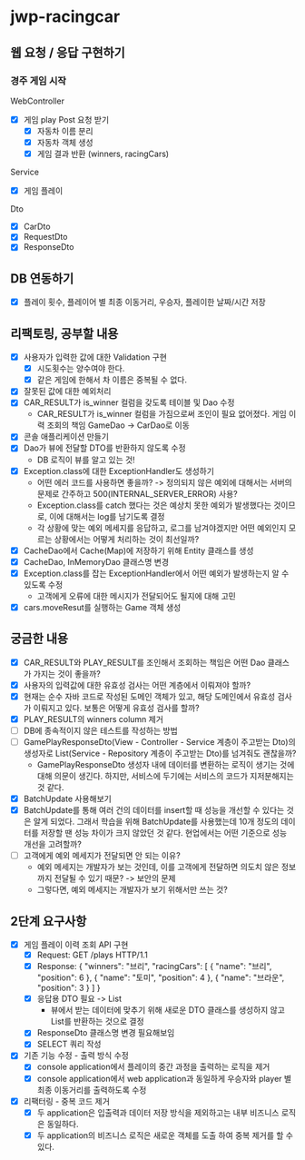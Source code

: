 # jwp-racingcar

## 웹 요청 / 응답 구현하기

### 경주 게임 시작
WebController
- [x] 게임 play Post 요청 받기
  - [x] 자동차 이름 분리
  - [x] 자동차 객체 생성
  - [x] 게임 결과 반환 (winners, racingCars)

Service
- [x] 게임 플레이

Dto
- [x] CarDto
- [x] RequestDto
- [x] ResponseDto

## DB 연동하기
- [x] 플레이 횟수, 플레이어 별 최종 이동거리, 우승자, 플레이한 날짜/시간 저장

## 리팩토링, 공부할 내용
- [x] 사용자가 입력한 값에 대한 Validation 구현
  - [x] 시도횟수는 양수여야 한다.
  - [x] 같은 게임에 한해서 차 이름은 중복될 수 없다.
- [x] 잘못된 값에 대한 예외처리
- [x] CAR_RESULT가 is_winner 컬럼을 갖도록 테이블 및 Dao 수정
  - CAR_RESULT가 is_winner 컬럼을 가짐으로써 조인이 필요 없어졌다. 게임 이력 조회의 책임 GameDao -> CarDao로 이동
- [x] 콘솔 애플리케이션 만들기
- [x] Dao가 뷰에 전달할 DTO를 반환하지 않도록 수정
  - DB 로직이 뷰를 알고 있는 것!
- [x] Exception.class에 대한 ExceptionHandler도 생성하기
  - 어떤 에러 코드를 사용하면 좋을까? -> 정의되지 않은 예외에 대해서는 서버의 문제로 간주하고 500(INTERNAL_SERVER_ERROR) 사용?
  - Exception.class를 catch 했다는 것은 예상치 못한 예외가 발생했다는 것이므로, 이에 대해서는 log를 남기도록 결정
  - 각 상황에 맞는 예외 메세지를 응답하고, 로그를 남겨야겠지만 어떤 예외인지 모르는 상황에서는 어떻게 처리하는 것이 최선일까? 
- [x] CacheDao에서 Cache(Map)에 저장하기 위해 Entity 클래스를 생성
- [x] CacheDao, InMemoryDao 클래스명 변경
- [x] Exception.class를 잡는 ExceptionHandler에서 어떤 예외가 발생하는지 알 수 있도록 수정
  - 고객에게 오류에 대한 메시지가 전달되어도 될지에 대해 고민
- [x] cars.moveResut를 실행하는 Game 객체 생성

## 궁금한 내용
- [x] CAR_RESULT와 PLAY_RESULT를 조인해서 조회하는 책임은 어떤 Dao 클래스가 가지는 것이 좋을까?
- [x] 사용자의 입력값에 대한 유효성 검사는 어떤 계층에서 이뤄져야 할까?
- [x] 현재는 순수 자바 코드로 작성된 도메인 객체가 있고, 해당 도메인에서 유효성 검사가 이뤄지고 있다. 보통은 어떻게 유효성 검사를 할까?
- [x] PLAY_RESULT의 winners column 제거
- [ ] DB에 종속적이지 않은 테스트를 작성하는 방법
- [ ] GamePlayResponseDto(View - Controller - Service 계층이 주고받는 Dto)의 생성자로 List<GameFinishedCarDto>(Service - Repository 계층이 주고받는 Dto)를 넘겨줘도 괜찮을까?
  - GamePlayResponseDto 생성자 내에 데이터를 변환하는 로직이 생기는 것에 대해 의문이 생긴다. 하지만, 서비스에 두기에는 서비스의 코드가 지저분해지는 것 같다.
- [x] BatchUpdate 사용해보기
- [x] BatchUpdate를 통해 여러 건의 데이터를 insert할 때 성능을 개선할 수 있다는 것은 알게 되었다. 그래서 학습을 위해 BatchUpdate를 사용했는데 10개 정도의 데이터를 저장할 땐 성능 차이가 크지 않았던 것 같다. 현업에서는 어떤 기준으로 성능 개선을 고려할까?
- [ ] 고객에게 예외 메세지가 전달되면 안 되는 이유?
  - 예외 메세지는 개발자가 보는 것인데, 이를 고객에게 전달하면 의도치 않은 정보까지 전달될 수 있기 때문? -> 보안의 문제
  - 그렇다면, 예외 메세지는 개발자가 보기 위해서만 쓰는 것?
## 2단계 요구사항
- [x] 게임 플레이 이력 조회 API 구현
  - [x] Request: GET /plays HTTP/1.1
  - [x] Response:
    {
      "winners": "브리",
      "racingCars": [
        {
          "name": "브리",
          "position": 6
        },
        {
          "name": "토미",
          "position": 4
        },
        {
          "name": "브라운",
          "position": 3
        }
      ]
    }
  - [x] 응답용 DTO 필요 -> List<ResponseDto>
    - 뷰에서 받는 데이터에 맞추기 위해 새로운 DTO 클래스를 생성하지 않고 List를 반환하는 것으로 결정
  - [x] ResponseDto 클래스명 변경 필요해보임
  - [x] SELECT 쿼리 작성
- [x] 기존 기능 수정 - 출력 방식 수정
  - [x] console application에서 플레이의 중간 과정을 출력하는 로직을 제거
  - [x] console application에서 web application과 동일하게 우승자와 player 별 최종 이동거리를 출력하도록 수정
- [x] 리팩터링 - 중복 코드 제거
  - [x] 두 application은 입출력과 데이터 저장 방식을 제외하고는 내부 비즈니스 로직은 동일하다.
  - [x] 두 application의 비즈니스 로직은 새로운 객체를 도출 하여 중복 제거를 할 수 있다.
